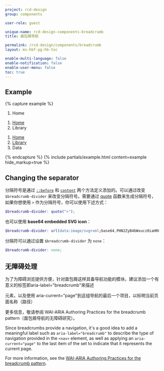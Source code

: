 ```yaml
---
project: rcd-design
group: components

user-role: guest

unique-name: rcd-design-components-breadcrumb
title: 面包屑导航

permalink: /rcd-design/components/breadcrumb
layout: ms-hbf-pg-hb-toc

enable-multi-language: false
enable-notification: false
enable-user-menu: false
toc: true
---
```


## Example

{% capture example %}
<nav aria-label="breadcrumb">
  <ol class="breadcrumb">
    <li class="breadcrumb-item active" aria-current="page">Home</li>
  </ol>
</nav>

<nav aria-label="breadcrumb">
  <ol class="breadcrumb">
    <li class="breadcrumb-item"><a href="#">Home</a></li>
    <li class="breadcrumb-item active" aria-current="page">Library</li>
  </ol>
</nav>

<nav aria-label="breadcrumb">
  <ol class="breadcrumb">
    <li class="breadcrumb-item"><a href="#">Home</a></li>
    <li class="breadcrumb-item"><a href="#">Library</a></li>
    <li class="breadcrumb-item active" aria-current="page">Data</li>
  </ol>
</nav>
{% endcapture %}
{% include partials/example.html content=example hide_markup=true %}

## Changing the separator

分隔符号是通过 [`::before`](https://developer.mozilla.org/en-US/docs/Web/CSS/::before) 和 [`content`](https://developer.mozilla.org/en-US/docs/Web/CSS/content) 两个方法定义添加的。可以通过改变 `$breadcrumb-divider` 来改变分隔符号。需要通过 [quote](https://sass-lang.com/documentation/functions/string#quote) 函数来生成分隔符号，如果你想使用 `>` 作为分隔符号，你可以使用下述方式：

```scss
$breadcrumb-divider: quote(">");
```

也可以使用  **base64 embedded SVG icon**：

```scss
$breadcrumb-divider: url(data:image/svg+xml;base64,PHN2ZyB4bWxucz0iaHR0cDovL3d3dy53My5vcmcvMjAwMC9zdmciIHdpZHRoPSI4IiBoZWlnaHQ9IjgiPjxwYXRoIGQ9Ik0yLjUgMEwxIDEuNSAzLjUgNCAxIDYuNSAyLjUgOGw0LTQtNC00eiIgZmlsbD0iY3VycmVudENvbG9yIi8+PC9zdmc+);
```

分隔符可以通过设置 `$breadcrumb-divider` 为 `none`：

```scss
$breadcrumb-divider: none;
```

## 无障碍处理

为了为障碍浏览提供方便，针对面包屑这样具备导航功能的模块，建议添加一个有意义的标签即aria-label="breadcrumb"來描述<nav>元素，以及使用 aria-current="page"到这组导航的最后一个项目，以标明当前页面名称（路径）

更多信息，敬请参阅 WAI-ARIA Authoring Practices for the breadcrumb pattern（面包屑导航的无障碍研究）。

Since breadcrumbs provide a navigation, it's a good idea to add a meaningful label such as `aria-label="breadcrumb"` to describe the type of navigation provided in the `<nav>` element, as well as applying an `aria-current="page"` to the last item of the set to indicate that it represents the current page.

For more information, see the [WAI-ARIA Authoring Practices for the breadcrumb pattern](https://www.w3.org/TR/wai-aria-practices/#breadcrumb).

